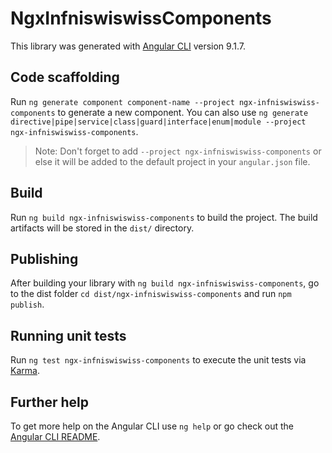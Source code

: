 # NgxInfniswiswissComponents

This library was generated with [Angular CLI](https://github.com/angular/angular-cli) version 9.1.7.

## Code scaffolding

Run `ng generate component component-name --project ngx-infniswiswiss-components` to generate a new component. You can also use `ng generate directive|pipe|service|class|guard|interface|enum|module --project ngx-infniswiswiss-components`.
> Note: Don't forget to add `--project ngx-infniswiswiss-components` or else it will be added to the default project in your `angular.json` file. 

## Build

Run `ng build ngx-infniswiswiss-components` to build the project. The build artifacts will be stored in the `dist/` directory.

## Publishing

After building your library with `ng build ngx-infniswiswiss-components`, go to the dist folder `cd dist/ngx-infniswiswiss-components` and run `npm publish`.

## Running unit tests

Run `ng test ngx-infniswiswiss-components` to execute the unit tests via [Karma](https://karma-runner.github.io).

## Further help

To get more help on the Angular CLI use `ng help` or go check out the [Angular CLI README](https://github.com/angular/angular-cli/blob/master/README.md).
